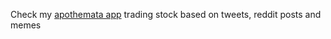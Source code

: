 Check my [apothemata app](https://share.streamlit.io/ngocuong0105/apothemata/apothemata.py) trading stock based on tweets, reddit posts and memes
